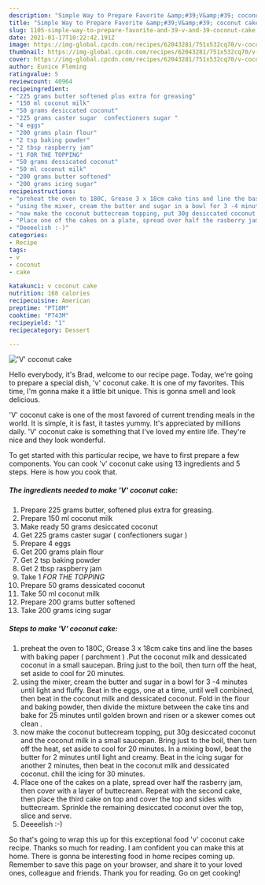 ```yaml
---
description: "Simple Way to Prepare Favorite &amp;#39;V&amp;#39; coconut cake"
title: "Simple Way to Prepare Favorite &amp;#39;V&amp;#39; coconut cake"
slug: 1105-simple-way-to-prepare-favorite-and-39-v-and-39-coconut-cake
date: 2021-01-17T10:22:42.191Z
image: https://img-global.cpcdn.com/recipes/62043281/751x532cq70/v-coconut-cake-recipe-main-photo.jpg
thumbnail: https://img-global.cpcdn.com/recipes/62043281/751x532cq70/v-coconut-cake-recipe-main-photo.jpg
cover: https://img-global.cpcdn.com/recipes/62043281/751x532cq70/v-coconut-cake-recipe-main-photo.jpg
author: Eunice Fleming
ratingvalue: 5
reviewcount: 40964
recipeingredient:
- "225 grams butter softened plus extra for greasing"
- "150 ml coconut milk"
- "50 grams desiccated coconut"
- "225 grams caster sugar  confectioners sugar "
- "4 eggs"
- "200 grams plain flour"
- "2 tsp baking powder"
- "2 tbsp raspberry jam"
- "1 FOR THE TOPPING"
- "50 grams dessicated coconut"
- "50 ml coconut milk"
- "200 grams butter softened"
- "200 grams icing sugar"
recipeinstructions:
- "preheat the oven to 180C, Grease 3 x 18cm cake tins and line the bases with baking paper ( parchment ) .Put the coconut milk and dessicated coconut in a small saucepan. Bring just to the boil, then turn off the heat, set aside to cool for 20 minutes."
- "using the mixer, cream the butter and sugar in a bowl for 3 -4 minutes until light and fluffy. Beat in the eggs, one at a time, until well combined, then beat in the coconut milk and dessicated coconut. Fold in the flour and baking powder, then divide the mixture between the cake tins and bake for 25 minutes until golden brown  and risen or a skewer comes out clean ."
- "now make the coconut buttecream topping, put 30g desiccated coconut and the coconut milk in a small saucepan. Bring just to the boil, then turn off the heat, set aside to cool for 20 minutes. In a mixing bowl, beat the butter for 2 minutes until light and creamy.  Beat in the icing sugar for another 2 minutes, then beat in the coconut milk and dessicated coconut.  chill  the icing for 30 minutes."
- "Place one of the cakes on a plate, spread over half the rasberry jam, then cover with a layer of buttecream. Repeat with the second cake, then place the third cake on top and cover the top and sides with buttecream. Sprinkle the remaining desiccated coconut over the top, slice and serve."
- "Deeeelish :-)"
categories:
- Recipe
tags:
- v
- coconut
- cake

katakunci: v coconut cake 
nutrition: 168 calories
recipecuisine: American
preptime: "PT18M"
cooktime: "PT43M"
recipeyield: "1"
recipecategory: Dessert

---
```



![&#39;V&#39; coconut cake](https://img-global.cpcdn.com/recipes/62043281/751x532cq70/v-coconut-cake-recipe-main-photo.jpg)

Hello everybody, it's Brad, welcome to our recipe page. Today, we're going to prepare a special dish, &#39;v&#39; coconut cake. It is one of my favorites. This time, I'm gonna make it a little bit unique. This is gonna smell and look delicious.



&#39;V&#39; coconut cake is one of the most favored of current trending meals in the world. It is simple, it is fast, it tastes yummy. It's appreciated by millions daily. &#39;V&#39; coconut cake is something that I've loved my entire life. They're nice and they look wonderful.


To get started with this particular recipe, we have to first prepare a few components. You can cook &#39;v&#39; coconut cake using 13 ingredients and 5 steps. Here is how you cook that.

<!--inarticleads1-->

##### The ingredients needed to make &#39;V&#39; coconut cake:

1. Prepare 225 grams butter, softened plus extra for greasing.
1. Prepare 150 ml coconut milk
1. Make ready 50 grams desiccated coconut
1. Get 225 grams caster sugar ( confectioners sugar )
1. Prepare 4 eggs
1. Get 200 grams plain flour
1. Get 2 tsp baking powder
1. Get 2 tbsp raspberry jam
1. Take 1 *FOR THE TOPPING*
1. Prepare 50 grams dessicated coconut
1. Take 50 ml coconut milk
1. Prepare 200 grams butter softened
1. Take 200 grams icing sugar




<!--inarticleads2-->

##### Steps to make &#39;V&#39; coconut cake:

1. preheat the oven to 180C, Grease 3 x 18cm cake tins and line the bases with baking paper ( parchment ) .Put the coconut milk and dessicated coconut in a small saucepan. Bring just to the boil, then turn off the heat, set aside to cool for 20 minutes.
1. using the mixer, cream the butter and sugar in a bowl for 3 -4 minutes until light and fluffy. Beat in the eggs, one at a time, until well combined, then beat in the coconut milk and dessicated coconut. Fold in the flour and baking powder, then divide the mixture between the cake tins and bake for 25 minutes until golden brown  and risen or a skewer comes out clean .
1. now make the coconut buttecream topping, put 30g desiccated coconut and the coconut milk in a small saucepan. Bring just to the boil, then turn off the heat, set aside to cool for 20 minutes. In a mixing bowl, beat the butter for 2 minutes until light and creamy.  Beat in the icing sugar for another 2 minutes, then beat in the coconut milk and dessicated coconut.  chill  the icing for 30 minutes.
1. Place one of the cakes on a plate, spread over half the rasberry jam, then cover with a layer of buttecream. Repeat with the second cake, then place the third cake on top and cover the top and sides with buttecream. Sprinkle the remaining desiccated coconut over the top, slice and serve.
1. Deeeelish :-)




So that's going to wrap this up for this exceptional food &#39;v&#39; coconut cake recipe. Thanks so much for reading. I am confident you can make this at home. There is gonna be interesting food in home recipes coming up. Remember to save this page on your browser, and share it to your loved ones, colleague and friends. Thank you for reading. Go on get cooking!
